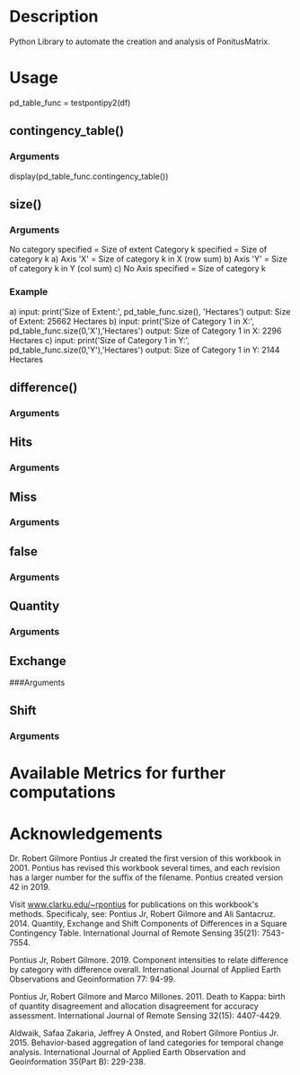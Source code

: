 # Description
Python Library to automate the creation and analysis of PonitusMatrix.

# Usage
pd_table_func = testpontipy2(df)

## contingency_table()
### Arguments
display(pd_table_func.contingency_table())


## size() 
### Arguments
No category specified = Size of extent
Category k specified = Size of category k
  a) Axis 'X' = Size of category k in X (row sum)
  b) Axis 'Y' = Size of category k in Y (col sum)
  c) No Axis specified = Size of category k
### Example
a)
input:  print('Size of Extent:', pd_table_func.size(), 'Hectares')
output: Size of Extent: 25662 Hectares
b)
input:  print('Size of Category 1 in X:', pd_table_func.size(0,'X'),'Hectares')
output: Size of Category 1 in X: 2296 Hectares
c)
input:  print('Size of Category 1 in Y:', pd_table_func.size(0,'Y'),'Hectares')
output: Size of Category 1 in Y: 2144 Hectares




## difference()
### Arguments



## Hits
### Arguments




## Miss
### Arguments





## false
### Arguments



## Quantity
### Arguments


## Exchange
###Arguments


## Shift
### Arguments










# Available Metrics for further computations






# Acknowledgements

Dr. Robert Gilmore Pontius Jr created the first version of this workbook in 2001. Pontius has revised this workbook several times, and each revision has a larger number for the suffix of the filename. Pontius created version 42 in 2019.

Visit www.clarku.edu/~rpontius for publications on this workbook's methods. Specificaly, see:
Pontius Jr, Robert Gilmore and Ali Santacruz. 2014. Quantity, Exchange and Shift Components of Differences in a Square Contingency Table. International Journal of Remote Sensing 35(21): 7543-7554.

Pontius Jr, Robert Gilmore. 2019. Component intensities to relate difference by category with difference overall. International Journal of Applied Earth Observations and Geoinformation 77: 94-99.

Pontius Jr, Robert Gilmore and Marco Millones. 2011. Death to Kappa: birth of quantity disagreement and allocation disagreement for accuracy assessment. International Journal of Remote Sensing 32(15): 4407-4429. 

Aldwaik, Safaa Zakaria, Jeffrey A Onsted, and Robert Gilmore Pontius Jr. 2015. Behavior-based aggregation of land categories for temporal change analysis. International Journal of Applied Earth Observation and Geoinformation 35(Part B): 229-238.
